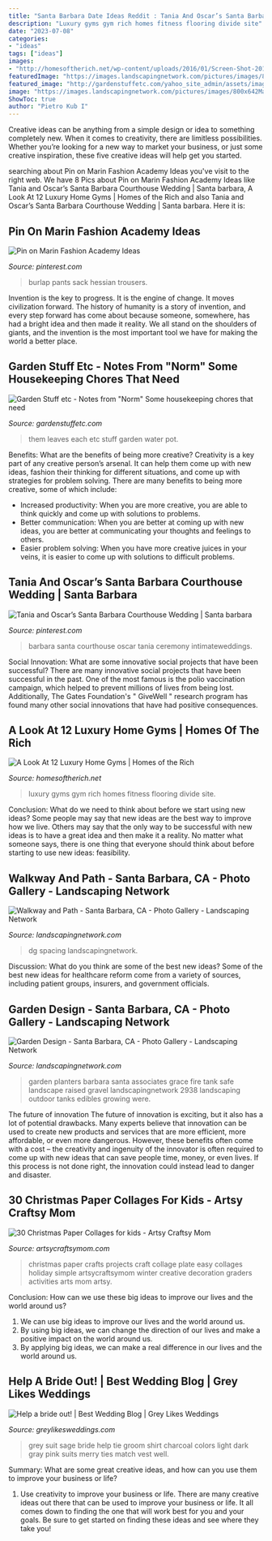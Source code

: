 ```yaml
---
title: "Santa Barbara Date Ideas Reddit : Tania And Oscar’s Santa Barbara Courthouse Wedding"
description: "Luxury gyms gym rich homes fitness flooring divide site"
date: "2023-07-08"
categories:
- "ideas"
tags: ["ideas"]
images:
- "http://homesoftherich.net/wp-content/uploads/2016/01/Screen-Shot-2016-01-07-at-11.11.38-AM.png"
featuredImage: "https://images.landscapingnetwork.com/pictures/images/800x642Max/walkway-and-path_4/dg-path-plant-spacing-down-to-earth-landscapes_9246.jpg"
featured_image: "http://gardenstuffetc.com/yahoo_site_admin/assets/images/SAM_1035.113203942_std.jpg"
image: "https://images.landscapingnetwork.com/pictures/images/800x642Max/walkway-and-path_4/dg-path-plant-spacing-down-to-earth-landscapes_9246.jpg"
ShowToc: true
author: "Pietro Kub I"
---
```



Creative ideas can be anything from a simple design or idea to something completely new. When it comes to creativity, there are limitless possibilities. Whether you’re looking for a new way to market your business, or just some creative inspiration, these five creative ideas will help get you started.

	

		
searching about Pin on Marin Fashion Academy Ideas you've visit to the right web. We have 8 Pics about Pin on Marin Fashion Academy Ideas like Tania and Oscar’s Santa Barbara Courthouse Wedding | Santa barbara, A Look At 12 Luxury Home Gyms | Homes of the Rich and also Tania and Oscar’s Santa Barbara Courthouse Wedding | Santa barbara. Here it is:
		
    
## Pin On Marin Fashion Academy Ideas

<img loading=lazy src="https://i.pinimg.com/originals/6c/d5/dc/6cd5dc52da87cd03a0c221f14b5a02a7.jpg" onerror="this.onerror=null;this.src='https://tse3.mm.bing.net/th?id=OIP.fXXAYDdlbSH47OLMS57HEQAAAA&amp;pid=15.1';" alt="Pin on Marin Fashion Academy Ideas">

_Source: pinterest.com_

>burlap pants sack hessian trousers. 

	

Invention is the key to progress. It is the engine of change. It moves civilization forward. The history of humanity is a story of invention, and every step forward has come about because someone, somewhere, has had a bright idea and then made it reality. We all stand on the shoulders of giants, and the invention is the most important tool we have for making the world a better place.

    
## Garden Stuff Etc - Notes From &quot;Norm&quot; Some Housekeeping Chores That Need

<img loading=lazy src="http://gardenstuffetc.com/yahoo_site_admin/assets/images/SAM_1035.113203942_std.jpg" onerror="this.onerror=null;this.src='https://tse3.mm.bing.net/th?id=OIP.0qUkU6JQGIB9YQNEhexArQHaLe&amp;pid=15.1';" alt="Garden Stuff etc - Notes from &quot;Norm&quot; Some housekeeping chores that need">

_Source: gardenstuffetc.com_

>them leaves each etc stuff garden water pot. 

	

Benefits: What are the benefits of being more creative?
Creativity is a key part of any creative person’s arsenal. It can help them come up with new ideas, fashion their thinking for different situations, and come up with strategies for problem solving. There are many benefits to being more creative, some of which include: 
- Increased productivity: When you are more creative, you are able to think quickly and come up with solutions to problems.
- Better communication: When you are better at coming up with new ideas, you are better at communicating your thoughts and feelings to others.
- Easier problem solving: When you have more creative juices in your veins, it is easier to come up with solutions to difficult problems.

    
## Tania And Oscar’s Santa Barbara Courthouse Wedding | Santa Barbara

<img loading=lazy src="https://i.pinimg.com/originals/9a/04/05/9a040576f924b545fca923a232ee3209.jpg" onerror="this.onerror=null;this.src='https://tse3.mm.bing.net/th?id=OIP.V4FM2mtj-GetmrPGcJ0NfgHaLH&amp;pid=15.1';" alt="Tania and Oscar’s Santa Barbara Courthouse Wedding | Santa barbara">

_Source: pinterest.com_

>barbara santa courthouse oscar tania ceremony intimateweddings. 

	

Social Innovation: What are some innovative social projects that have been successful?
There are many innovative social projects that have been successful in the past. One of the most famous is the polio vaccination campaign, which helped to prevent millions of lives from being lost. Additionally, The Gates Foundation's " GiveWell " research program has found many other social innovations that have had positive consequences.

    
## A Look At 12 Luxury Home Gyms | Homes Of The Rich

<img loading=lazy src="http://homesoftherich.net/wp-content/uploads/2016/01/Screen-Shot-2016-01-07-at-11.11.38-AM.png" onerror="this.onerror=null;this.src='https://tse2.mm.bing.net/th?id=OIP.zq_GAeKtSDXEMvxbM374hAHaE8&amp;pid=15.1';" alt="A Look At 12 Luxury Home Gyms | Homes of the Rich">

_Source: homesoftherich.net_

>luxury gyms gym rich homes fitness flooring divide site. 

	

Conclusion: What do we need to think about before we start using new ideas?
Some people may say that new ideas are the best way to improve how we live. Others may say that the only way to be successful with new ideas is to have a great idea and then make it a reality. No matter what someone says, there is one thing that everyone should think about before starting to use new ideas: feasibility.

    
## Walkway And Path - Santa Barbara, CA - Photo Gallery - Landscaping Network

<img loading=lazy src="https://images.landscapingnetwork.com/pictures/images/800x642Max/walkway-and-path_4/dg-path-plant-spacing-down-to-earth-landscapes_9246.jpg" onerror="this.onerror=null;this.src='https://tse1.mm.bing.net/th?id=OIP.dquDmLfLM1KpH5i_JxSMzwHaE7&amp;pid=15.1';" alt="Walkway and Path - Santa Barbara, CA - Photo Gallery - Landscaping Network">

_Source: landscapingnetwork.com_

>dg spacing landscapingnetwork. 

	

Discussion: What do you think are some of the best new ideas?
Some of the best new ideas for healthcare reform come from a variety of sources, including patient groups, insurers, and government officials.

    
## Garden Design - Santa Barbara, CA - Photo Gallery - Landscaping Network

<img loading=lazy src="https://images.landscapingnetwork.com/pictures/images/800x642Max/garden-design_16/stock-tank-planters-grace-design-associates_2938.jpg" onerror="this.onerror=null;this.src='https://tse2.mm.bing.net/th?id=OIP.MeeYgZsB-2cKgnqtJRkAMAHaE7&amp;pid=15.1';" alt="Garden Design - Santa Barbara, CA - Photo Gallery - Landscaping Network">

_Source: landscapingnetwork.com_

>garden planters barbara santa associates grace fire tank safe landscape raised gravel landscapingnetwork 2938 landscaping outdoor tanks edibles growing were. 

	

The future of innovation
The future of innovation is exciting, but it also has a lot of potential drawbacks. Many experts believe that innovation can be used to create new products and services that are more efficient, more affordable, or even more dangerous. However, these benefits often come with a cost – the creativity and ingenuity of the innovator is often required to come up with new ideas that can save people time, money, or even lives. If this process is not done right, the innovation could instead lead to danger and disaster.

    
## 30 Christmas Paper Collages For Kids - Artsy Craftsy Mom

<img loading=lazy src="https://i1.wp.com/artsycraftsymom.com/content/uploads/2014/12/30-christmas-paper-collages-for-kids.jpg?fit=640%2C904&amp;ssl=1" onerror="this.onerror=null;this.src='https://tse4.mm.bing.net/th?id=OIP.skMj_jZOZAmm_bFuMCk3rAHaKd&amp;pid=15.1';" alt="30 Christmas Paper Collages for kids - Artsy Craftsy Mom">

_Source: artsycraftsymom.com_

>christmas paper crafts projects craft collage plate easy collages holiday simple artsycraftsymom winter creative decoration graders activities arts mom artsy. 

	

Conclusion: How can we use these big ideas to improve our lives and the world around us?
1. We can use big ideas to improve our lives and the world around us. 
2. By using big ideas, we can change the direction of our lives and make a positive impact on the world around us. 
3. By applying big ideas, we can make a real difference in our lives and the world around us.

    
## Help A Bride Out! | Best Wedding Blog | Grey Likes Weddings

<img loading=lazy src="http://www.greylikesweddings.com/wp-content/uploads/2013/06/sage-green-grey-suit.jpg" onerror="this.onerror=null;this.src='https://tse1.mm.bing.net/th?id=OIP.ZFvaDzjOAqa22G756-tRdwHaLH&amp;pid=15.1';" alt="Help a bride out! | Best Wedding Blog | Grey Likes Weddings">

_Source: greylikesweddings.com_

>grey suit sage bride help tie groom shirt charcoal colors light dark gray pink suits merry ties match vest well. 

	

Summary: What are some great creative ideas, and how can you use them to improve your business or life?
1. Use creativity to improve your business or life.
There are many creative ideas out there that can be used to improve your business or life. It all comes down to finding the one that will work best for you and your goals. Be sure to get started on finding these ideas and see where they take you!

